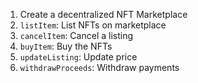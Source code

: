 1. Create a decentralized NFT Marketplace
  1. `listItem`: List NFTs on marketplace
  2. `cancelItem`: Cancel a listing
  3. `buyItem`: Buy the NFTs
  4. `updateListing`: Update price
  5. `withdrawProceeds`: Withdraw payments
